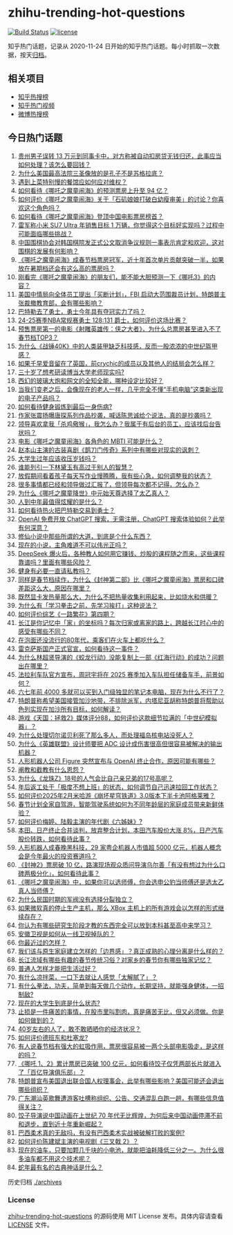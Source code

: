 # zhihu-trending-hot-questions

[![Build Status](https://github.com/justjavac/zhihu-trending-hot-questions/workflows/ci/badge.svg?branch=master)](https://github.com/justjavac/zhihu-trending-hot-questions/actions)
[![license](https://img.shields.io/github/license/justjavac/zhihu-trending-hot-questions)](https://github.com/justjavac/zhihu-trending-hot-questions/blob/master/LICENSE)

知乎热门话题，记录从 2020-11-24
日开始的知乎热门话题。每小时抓取一次数据，按天[归档](./archives)。

## 相关项目

- [知乎热搜榜](https://github.com/justjavac/zhihu-trending-top-search)
- [知乎热门视频](https://github.com/justjavac/zhihu-trending-hot-video)
- [微博热搜榜](https://github.com/justjavac/weibo-trending-hot-search)

## 今日热门话题

<!-- BEGIN -->
<!-- 最后更新时间 Thu Feb 06 2025 13:14:50 GMT+0800 (China Standard Time) -->

1. [贵州男子误转 13 万元到同事卡中，对方称被自动扣房贷无钱归还，此事应当如何处理？该怎么要回钱？](https://www.zhihu.com/question/11318266846)
1. [为什么美国最高法院三圣像放的是孔子不是苏格拉底？](https://www.zhihu.com/question/9859603211)
1. [遇到上菜特别慢的餐馆应如何应对维权？](https://www.zhihu.com/question/26450319)
1. [如何看待《哪吒之魔童闹海》的预测票房上升至 94 亿？](https://www.zhihu.com/question/11376083811)
1. [如何评价《哪吒之魔童闹海》关于「石矶娘娘打破白幼瘦审美」的讨论？你喜欢这个角色吗？](https://www.zhihu.com/question/11205730758)
1. [如何看待《哪吒之魔童闹海》登顶中国电影票房榜首？](https://www.zhihu.com/question/11214949286)
1. [雷军称小米 SU7 Ultra 年销售目标 1 万辆，你觉得这个目标好实现吗？过程中可能面临哪些挑战？](https://www.zhihu.com/question/11342919627)
1. [中国围棋协会对韩国棋院发正式公文取消争议规则一事表示肯定和欢迎，这对围棋的发展有何影响？](https://www.zhihu.com/question/11367564723)
1. [《哪吒之魔童闹海》成春节档票房冠军，近十年首次单片贡献突破一半，如果放在暑期档还会有这么高的票房吗？](https://www.zhihu.com/question/11332254595)
1. [刚看完《哪吒之魔童闹海》的朋友们，能不能大胆预测一下《哪吒3》的内容？](https://www.zhihu.com/question/11140899687)
1. [美国中情局向全体员工提出「买断计划」，FBI 启动大范围裁员计划，特朗普主张裁撤教育部，会有哪些影响？](https://www.zhihu.com/question/11336995122)
1. [巴特勒去了勇士，勇士今年具有夺冠实力了吗？](https://www.zhihu.com/question/11407038855)
1. [24-25赛季NBA常规赛勇士 128:131 爵士，如何评价这场比赛？](https://www.zhihu.com/question/11406606127)
1. [预售票房第一的电影《射雕英雄传：侠之大者》，为什么总票房甚至进入不了春节档TOP3？](https://www.zhihu.com/question/11201664211)
1. [为什么《战锤40K》中的人类装甲缺乏科技感，反而一股浓浓的中世纪盔甲感？](https://www.zhihu.com/question/10991729749)
1. [如果千早爱音留在了英国，前crychic的成员以及其他人的结局会怎么样？](https://www.zhihu.com/question/11162744861)
1. [三十岁了想考研读博当大学老师现实吗?](https://www.zhihu.com/question/10866767038)
1. [西幻的玻璃大炮和网文的全知全能，哪种设定比较好？](https://www.zhihu.com/question/10906948243)
1. [当我们变老之后，会像现在的老人一样，几乎完全不懂“手机电脑”这类新出现的电子产品吗？](https://www.zhihu.com/question/8491041468)
1. [如何看待健身锻炼到最后一身伤病?](https://www.zhihu.com/question/10385500084)
1. [作家张震扬曝唐探系列作品抄袭，喊话陈思诚给个说法，真的是抄袭吗？](https://www.zhihu.com/question/11367441504)
1. [领导喜欢拿我「杀鸡儆猴」，我怎么办？我属于有后台的员工，应该找后台告状吗？](https://www.zhihu.com/question/10663378443)
1. [电影《哪吒之魔童闹海》各角色的 MBTI 可能是什么？](https://www.zhihu.com/question/11215596723)
1. [赵本山主演的古装喜剧《鹊刀门传奇》系列中有哪些对现实的讽刺？](https://www.zhihu.com/question/10451414089)
1. [大学生过年应该收压岁钱吗？](https://www.zhihu.com/question/643067777)
1. [谁能列引一下林黛玉有高过于别人的智慧？](https://www.zhihu.com/question/8576979823)
1. [放假期间看着孩子每天写作业慢腾腾，我有些心急，如何调整我的状态？](https://www.zhihu.com/question/10111334874)
1. [很多事情都已经和领导做过汇报了，但领导每次都不记得，怎么办？](https://www.zhihu.com/question/11004473628)
1. [为什么《哪吒之魔童降世》中元始天尊选择了太乙真人？](https://www.zhihu.com/question/337433488)
1. [人到中年最值得炫耀的是什么？](https://www.zhihu.com/question/9802655211)
1. [如何看待热火把巴特勒交易到勇士？](https://www.zhihu.com/question/11406408486)
1. [OpenAI 免费开放 ChatGPT 搜索，无需注册，ChatGPT 搜索体验如何？此举有何深意？](https://www.zhihu.com/question/11402042133)
1. [修仙小说中那些所谓的大道，到底是个什么东西？](https://www.zhihu.com/question/654785374)
1. [现在的小说，主角难道不可以伟光正吗？](https://www.zhihu.com/question/8936885458)
1. [DeepSeek 爆火后，各种教人如何用它赚钱、炒股的课程随之而来，这些课程靠谱吗？里面有哪些风险？](https://www.zhihu.com/question/11344933936)
1. [健身有必要一直请私教吗？](https://www.zhihu.com/question/9245623750)
1. [同样是春节档续作，为什么《封神第二部》比《哪吒之魔童闹海》票房和口碑差距这么大，原因在哪里？](https://www.zhihu.com/question/11107223512)
1. [既然显卡发热量那么大，为什么不把热量收集利用起来，比如烧水和供暖？](https://www.zhihu.com/question/10970034504)
1. [为什么有「学习拳击之前，先学习挨打」这种说法？](https://www.zhihu.com/question/10652390059)
1. [如何评价综艺《一路繁花》第四期？](https://www.zhihu.com/question/11020822668)
1. [长江是你记忆中「家」的坐标吗？每次归家或离家的路上，跨越长江时心中的感受有哪些不同？](https://www.zhihu.com/question/10099720990)
1. [在泡面还没流行的80年代，乘客们在火车上都吃什么？](https://www.zhihu.com/question/11260527323)
1. [雷克萨斯国产正式官宣，如何看待这一事件？](https://www.zhihu.com/question/11334284647)
1. [为什么林超贤导演的《蛟龙行动》没能复制上一部《红海行动》的成功？问题出在哪里？](https://www.zhihu.com/question/11254159614)
1. [法拉利车队官方宣布，周冠宇将在 2025 赛季加入车队担任储备车手，前景如何？](https://www.zhihu.com/question/11357640964)
1. [六七年前 4000 多就可以买到入门级独显的笔记本电脑，现在为什么不行了？](https://www.zhihu.com/question/9248983371)
1. [特朗普称希望美国接管加沙地带，不排除派军，内塔尼亚胡称特朗普将帮助以色列实现在加沙所有目标，如何解读？](https://www.zhihu.com/question/11311355709)
1. [游戏《天国：拯救2》媒体评分88，如何评价这款细节拉满的「中世纪模拟器」？](https://www.zhihu.com/question/11234857228)
1. [为什么处理切尔诺贝利死了那么多人，而处理福岛核电站没死人？](https://www.zhihu.com/question/10995630629)
1. [为什么《英雄联盟》设计师要把 ADC 设计成伤害很高但很容易被解决的输出机器？](https://www.zhihu.com/question/543929880)
1. [人形机器人公司 Figure 突然宣布与 OpenAI 终止合作，原因可能有哪些？](https://www.zhihu.com/question/11315228202)
1. [阐教和截教有什么恩怨？](https://www.zhihu.com/question/11190961316)
1. [为什么《龙珠Z》18号的人气会比自己亲兄弟的17号高呢？](https://www.zhihu.com/question/529717123)
1. [年后返工处于「极度不想上班」的状态，如何调节自己迅速拉回工作状态？](https://www.zhihu.com/question/11318341265)
1. [如何评价2025年2月米哈游《崩坏星穹铁道》3.0版本下半卡池阿格莱雅？](https://www.zhihu.com/question/11260854470)
1. [春节计划全家自驾游，智能驾驶系统如何为不同年龄层的家庭成员带来新鲜体验？](https://www.zhihu.com/question/11317432573)
1. [如何评价梅婷、陆毅主演的年代剧《六姊妹》?](https://www.zhihu.com/question/10921803986)
1. [本田、日产终止合并谈判，放弃整合计划，本田汽车股价大涨 8%，日产汽车股价转跌，如何看待此事？](https://www.zhihu.com/question/11331942636)
1. [人形机器人成春晚黑科技，29 家粤企机器人市值超 5000 亿元，机器人概念会是今年最火的投资赛道吗？](https://www.zhihu.com/question/11322864905)
1. [《封神2》票房破 10 亿，路演现场观众质问导演乌尔善「有没有想过为什么口碑两极分化」，如何看待此事？](https://www.zhihu.com/question/11311362722)
1. [《哪吒之魔童闹海》中，如果你可以选师傅，你会选申公豹当师傅还是选太乙真人当师傅？](https://www.zhihu.com/question/11231946714)
1. [为什么民国时期的军阀没有选择分裂独立？](https://www.zhihu.com/question/4178531185)
1. [如果微软真的停止生产主机，那么 XBox 主机上的所有游戏会以怎样的形式继续存在？](https://www.zhihu.com/question/11253749431)
1. [你认为有哪些研究生阶段才教的东西完全可以放到本科甚至高中来学习？](https://www.zhihu.com/question/10528048148)
1. [安徽卫视是如何从一线卫视掉队的？](https://www.zhihu.com/question/270154168)
1. [你最近过的怎样？](https://www.zhihu.com/question/664771606)
1. [我们该与原生家庭建立怎样的「边界感」？真正成熟的心理分离是什么样的？](https://www.zhihu.com/question/10759728933)
1. [长江流域有哪些有趣的春节传统习俗？对家乡的春节你有哪些独家记忆？](https://www.zhihu.com/question/10521394852)
1. [普通人怎样才能把生活过好？](https://www.zhihu.com/question/8500784760)
1. [有什么凉拌菜，一口下去就让人感觉「太解腻了」？](https://www.zhihu.com/question/11015239217)
1. [有什么拳法，功夫，简单到每天做几个动作，长期坚持，就能强身健体，一招制敌?](https://www.zhihu.com/question/10826448627)
1. [现在的大学生到底是什么状态?](https://www.zhihu.com/question/444707395)
1. [止损是一件痛苦的事情，在股市里叫割肉，真是痛苦无比，但又必须做。你是如何做到的？](https://www.zhihu.com/question/6336944521)
1. [40岁左右的人了，敢不敢晒晒你的经济状况？](https://www.zhihu.com/question/651309090)
1. [如何评价德班东和杜塞龙?](https://www.zhihu.com/question/11108972742)
1. [有人说春节档有强大的虹吸作用，票房很容易被一两个头部电影吸走，是这样的吗？](https://www.zhihu.com/question/10985455855)
1. [《哪吒 1、2》累计票房已突破 100 亿元，如何看待饺子仅凭两部长片就进入了「百亿导演俱乐部」？](https://www.zhihu.com/question/11287486293)
1. [特朗普宣布美国退出联合国人权理事会，此举有哪些影响？美国可能还会退出哪些组织？](https://www.zhihu.com/question/11313686691)
1. [广东潮汕英歌舞遭游客吐槽称组织、公告、交通混乱白跑一趟，有哪些信息值得关注？](https://www.zhihu.com/question/11243311133)
1. [饺子导演说中国动画在上世纪 70 年代无比辉煌，为何后来中国动画停滞不前和退步，直到近十年重新崛起？](https://www.zhihu.com/question/11201086852)
1. [巴西柔术真的无敌吗，有没有巴西柔术实战被破解打败的案例?](https://www.zhihu.com/question/9586826151)
1. [如何评价陈建斌主演的电视剧《三叉戟 2》？](https://www.zhihu.com/question/10384662640)
1. [现在的油车，只要加颗几千块的小电池，就能把油耗降低三分之一。为什么很多油车都不用这个技术呢？](https://www.zhihu.com/question/652140838)
1. [蛇年最有名的古典神话是什么？](https://www.zhihu.com/question/10784937731)

<!-- END -->

历史归档 [./archives](./archives)

### License

[zhihu-trending-hot-questions](https://github.com/justjavac/zhihu-trending-hot-questions)
的源码使用 MIT License 发布。具体内容请查看 [LICENSE](./LICENSE) 文件。

